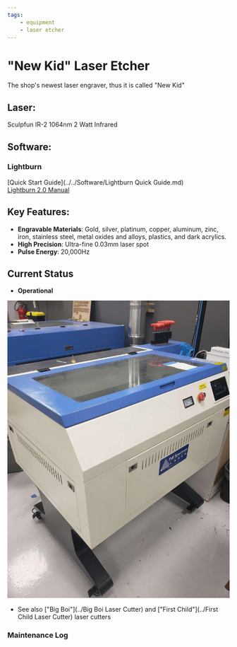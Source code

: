 ```yaml
---
tags:
    - equipment
    - laser etcher
---
```

# "New Kid"  Laser Etcher

The shop's newest laser engraver, thus it is called "New Kid"
## Laser:
Sculpfun IR-2 1064nm 2 Watt Infrared
## Software:
### Lightburn
[Quick Start Guide](../../Software/Lightburn Quick Guide.md)  
[Lightburn 2.0 Manual](https://lightburnsoftware.github.io/DocsResources/PDF/LB/LightBurn2.0.pdf)
  
## Key Features:

- **Engravable Materials**: Gold, silver, platinum, copper, aluminum, zinc, iron, stainless steel, metal oxides and alloys, plastics, and dark acrylics.
- **High Precision**: Ultra-fine 0.03mm laser spot  
- **Pulse Energy**: 20,000Hz

## Current Status

- **Operational**

![ ](../images/lasercutters/new.kid.far.jpg)

  * See also ["Big Boi"](../Big Boi Laser Cutter) and ["First Child"](../First Child Laser Cutter) laser cutters

### Maintenance Log
